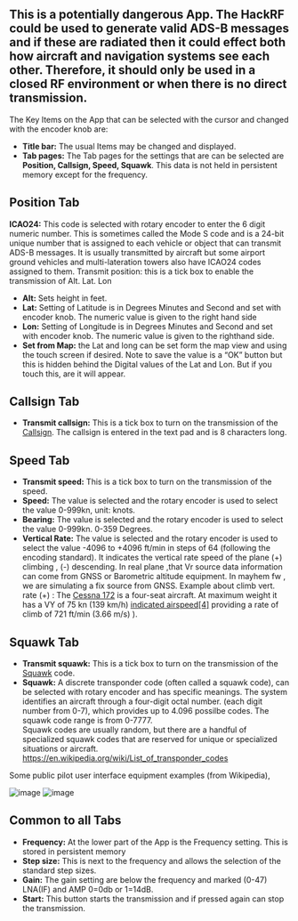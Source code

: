 ## **This is a potentially dangerous App. The HackRF could be used to generate valid ADS-B messages and if these are radiated then it could effect both how aircraft and navigation systems see each other. Therefore, it should only be used in a closed RF environment or when there is no direct transmission.**

The Key Items on the App that can be selected with the cursor and changed with the encoder knob are:

* **Title bar:** The usual Items may be changed and displayed.
* **Tab pages:** The Tab pages for the settings that are can be selected are **Position, Callsign, Speed, Squawk**. This data is not held in persistent memory except for the frequency.

## Position Tab
**ICAO24:**  This code is selected with rotary encoder to enter the 6 digit numeric  number. This is sometimes called the Mode S code and is a 24-bit unique number that is assigned to each vehicle or object that can transmit ADS-B messages. It is usually transmitted by aircraft but some airport ground vehicles and multi-lateration towers also have ICAO24 codes assigned to them.
Transmit position: this is a tick box to enable the transmission of Alt. Lat. Lon
* **Alt:** Sets height in feet.
* **Lat:**  Setting of Latitude is in Degrees Minutes and Second and set with encoder knob. The numeric value is given to the right hand side 
* **Lon:** Setting of Longitude is in Degrees Minutes and Second and set with encoder knob. The numeric value is given to the righthand side.
* **Set from Map:** the Lat and long can be set form the map view and using the touch screen if desired. Note to save the value is a “OK” button but this is hidden behind the Digital values of the Lat and Lon. But if you touch this, are it will appear.

## Callsign Tab
* **Transmit callsign:** This is a tick box to turn on the transmission of the [Callsign](https://en.wikipedia.org/wiki/Aviation_call_signs). The callsign is entered in the text pad and is 8 characters long. 

## Speed Tab
* **Transmit speed:** This is a tick box to turn on the transmission of the speed. 
* **Speed:** The value is selected and the rotary encoder is used to select the value 0-999kn, unit: knots.
* **Bearing:** The value is selected and the rotary encoder is used to select the value 0-999kn. 0-359 Degrees.
* **Vertical Rate:** The value is selected and the rotary encoder is used to select the value -4096 to +4096 ft/min in steps of 64 (following the encoding standard). It indicates the vertical rate speed of the plane (+) climbing , (-) descending. In real plane ,that Vr source data information can come from GNSS or Barometric altitude equipment. In mayhem fw , we are simulating a fix source from GNSS. Example about climb vert. rate (+) : The [Cessna 172](https://en.wikipedia.org/wiki/Cessna_172) is a four-seat aircraft. At maximum weight it has a VY of 75 kn (139 km/h) [indicated airspeed](https://en.wikipedia.org/wiki/Indicated_airspeed)[[4]](https://en.wikipedia.org/wiki/Rate_of_climb#cite_note-4) providing a rate of climb of 721 ft/min (3.66 m/s) ).

## Squawk Tab 
* **Transmit squawk:** This is a tick box to turn on the transmission of the [Squawk](https://en.wikipedia.org/wiki/List_of_transponder_codes) code. 
* **Squawk:** A discrete transponder code (often called a squawk code), can be selected with rotary encoder and has specific meanings. The system identifies an aircraft through a four-digit octal number. (each digit number from 0-7), which provides up to 4.096 possilbe codes.  The squawk code range is from 0-7777.  
Squawk codes are usually random, but there are a handful of specialized squawk codes that are reserved for unique or specialized situations or aircraft.  https://en.wikipedia.org/wiki/List_of_transponder_codes

Some public  pilot user interface equipment examples (from Wikipedia),

 
![image](https://user-images.githubusercontent.com/86470699/210870176-ab71e12e-90ce-42a2-a90d-762e878aa835.png)
![image](https://user-images.githubusercontent.com/86470699/210870689-397eed6d-dba5-4664-bbd6-ca0afbba5e92.png)



## Common to all Tabs 
* **Frequency:** At the lower part of the App is the Frequency setting. This is stored in persistent memory 
* **Step size:** This is next to the frequency and allows the selection of the standard step sizes.
* **Gain:** The gain setting are below the frequency and marked (0-47) LNA(IF) and AMP 0=0db or 1=14dB.
* **Start:** This button starts the transmission and if pressed again can stop the transmission.
